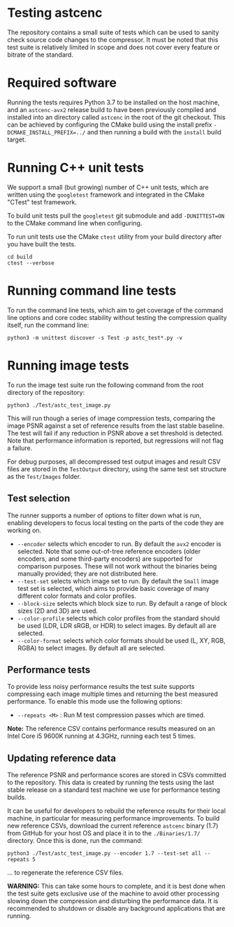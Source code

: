 # Testing astcenc

The repository contains a small suite of tests which can be used to sanity
check source code changes to the compressor. It must be noted that this test
suite is relatively limited in scope and does not cover every feature or
bitrate of the standard.

# Required software

Running the tests requires Python 3.7 to be installed on the host machine, and
an `astcenc-avx2` release build to have been previously compiled and installed
into an directory called `astcenc` in the root of the git checkout. This
can be achieved by configuring the CMake build using the install prefix
`-DCMAKE_INSTALL_PREFIX=../` and then running a build with the `install` build
target.

# Running C++ unit tests

We support a small (but growing) number of C++ unit tests, which are written
using the `googletest` framework and integrated in the CMake "CTest" test
framework.

To build unit tests pull the `googletest` git submodule and add `-DUNITTEST=ON`
to the CMake command line when configuring.

To run unit tests use the CMake `ctest` utility from your build directory after
you have built the tests.

```shell
cd build
ctest --verbose
```

# Running command line tests

To run the command line tests, which aim to get coverage of the command line
options and core codec stability without testing the compression quality
itself, run the command line:

    python3 -m unittest discover -s Test -p astc_test*.py -v

# Running image tests

To run the image test suite run the following command from the root directory
of the repository:

    python3 ./Test/astc_test_image.py

This will run though a series of image compression tests, comparing the image
PSNR against a set of reference results from the last stable baseline. The test
will fail if any reduction in PSNR above a set threshold is detected. Note that
performance information is reported, but regressions will not flag a failure.

For debug purposes, all decompressed test output images and result CSV files
are stored in the `TestOutput` directory, using the same test set structure as
the `Test/Images` folder.

## Test selection

The runner supports a number of options to filter down what is run, enabling
developers to focus local testing on the parts of the code they are working on.

* `--encoder` selects which encoder to run. By default the `avx2` encoder is
  selected. Note that some out-of-tree reference encoders (older encoders, and
  some third-party encoders) are supported for comparison purposes. These will
  not work without the binaries being manually provided; they are not
  distributed here.
* `--test-set` selects which image set to run. By default the `Small` image
  test set is selected, which aims to provide basic coverage of many different
  color formats and color profiles.
* `--block-size` selects which block size to run. By default a range of
  block sizes (2D and 3D) are used.
* `--color-profile` selects which color profiles from the standard should be
  used (LDR, LDR sRGB, or HDR) to select images. By default all are selected.
* `--color-format` selects which color formats should be used (L, XY, RGB,
  RGBA) to select images. By default all are selected.

## Performance tests

To provide less noisy performance results the test suite supports compressing
each image multiple times and returning the best measured performance. To
enable this mode use the following options:

* `--repeats <M>` : Run M test compression passes which are timed.

**Note:**  The reference CSV contains performance results measured on an Intel
Core i5 9600K running at 4.3GHz, running each test 5 times.

## Updating reference data

The reference PSNR and performance scores are stored in CSVs committed to the
repository. This data is created by running the tests using the last stable
release on a standard test machine we use for performance testing builds.

It can be useful for developers to rebuild the reference results for their
local machine, in particular for measuring performance improvements. To build
new reference CSVs, download the current reference `astcenc` binary (1.7) from
GitHub for your host OS and place it in to the `./Binaries/1.7/` directory.
Once this is done, run the command:

    python3 ./Test/astc_test_image.py --encoder 1.7 --test-set all --repeats 5

... to regenerate the reference CSV files.

**WARNING:** This can take some hours to complete, and it is best done when the
test suite gets exclusive use of the machine to avoid other processing slowing
down the compression and disturbing the performance data. It is recommended to
shutdown or disable any background applications that are running.
